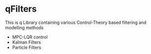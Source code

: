 # qFilters

This is q Library containing various Control-Theory based filtering and modelling methods 
- MPC-LQR control
- Kalman Filters
- Particle Filters

